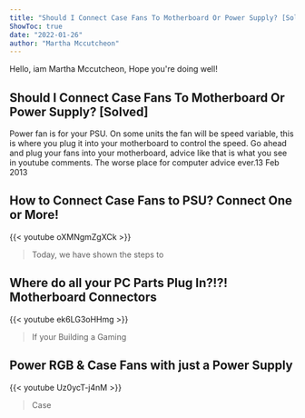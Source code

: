 ```yaml
---
title: "Should I Connect Case Fans To Motherboard Or Power Supply? [Solved]"
ShowToc: true 
date: "2022-01-26"
author: "Martha Mccutcheon" 
---
```


Hello, iam Martha Mccutcheon, Hope you're doing well!
## Should I Connect Case Fans To Motherboard Or Power Supply? [Solved]
Power fan is for your PSU. On some units the fan will be speed variable, this is where you plug it into your motherboard to control the speed. Go ahead and plug your fans into your motherboard, advice like that is what you see in youtube comments. The worse place for computer advice ever.13 Feb 2013

## How to Connect Case Fans to PSU? Connect One or More!
{{< youtube oXMNgmZgXCk >}}
>Today, we have shown the steps to 

## Where do all your PC Parts Plug In?!?! Motherboard Connectors
{{< youtube ek6LG3oHHmg >}}
>If your Building a Gaming 

## Power RGB & Case Fans with just a Power Supply
{{< youtube Uz0ycT-j4nM >}}
>Case

